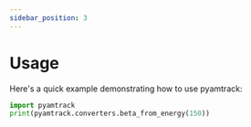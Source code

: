 ```yaml
---
sidebar_position: 3
---
```


# Usage

Here's a quick example demonstrating how to use pyamtrack:

```python
import pyamtrack
print(pyamtrack.converters.beta_from_energy(150))
```
